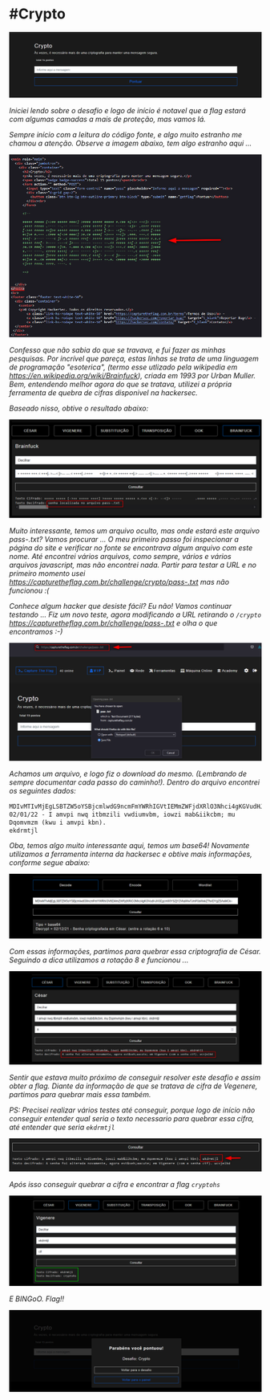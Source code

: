  # #Crypto

![screenshot](/hackersec/challenges/beginner/crypto/img/challenge.png)

*Iniciei lendo sobre o desafio e logo de início é notavel que a flag estará com algumas camadas a mais de proteção, mas vamos lá.*

*Sempre início com a leitura do código fonte, e algo muito estranho me chamou a atenção. Observe a imagem abaixo, tem algo estranho aqui ...*

 ![screenshot](/hackersec/challenges/beginner/crypto/img/code_review.png)

*Confesso que não sabia do que se travava, e fui fazer as minhas pesquisas. Por incrível que pareça, estas linhas se trata de uma linguagem de programação "esoterica", (termo esse utlizado pela wikipedia em https://en.wikipedia.org/wiki/Brainfuck), criada em 1993 por Urban Muller.
Bem, entendendo melhor agora do que se tratava, utilizei a própria ferramenta de quebra de cifras disponivel na hackersec.*

*Baseado nisso, obtive o resultado abaixo:*

![screenshot](/hackersec/challenges/beginner/crypto/img/brainfuck.png)

*Muito interessante, temos um arquivo oculto, mas onde estará este arquivo pass-.txt? Vamos procurar ...
O meu primeiro passo foi inspecionar a página do site e verificar no fonte se encontrava algum arquivo com este nome. Até encontrei vários arquivos, como sempre, vários e vários arquivos javascript, mas não encontrei nada.
Partir para testar a URL e no primeiro momento usei https://capturetheflag.com.br/challenge/crypto/pass-.txt mas não funcionou :(*

*Conhece algum hacker que desiste fácil? Eu não! Vamos continuar testando ... Fiz um novo teste, agora modificando a URL retirando o ```/crypto``` https://capturetheflag.com.br/challenge/pass-.txt e olha o que encontramos :-)*

![screenshot](/hackersec/challenges/beginner/crypto/img/save_file.png)

*Achamos um arquivo, e logo fiz o download do mesmo. (Lembrando de sempre documentar cada passo do caminho!).
Dentro do arquivo encontrei os seguintes dados:*

```
MDIvMTIvMjEgLSBTZW5oYSBjcmlwdG9ncmFmYWRhIGVtIEMmZWFjdXRlO3Nhci4gKGVudHJlIGEgcm90YSZjY2VkaWw7JmF0aWxkZTtvIDYgZSAxMCk=
02/01/22 - I amvpi nwq itbmzili vwdiumvbm, iowzi mab&iikcbm; mu Dqomvmzm (kwu i amvpi kbn).
ekdrmtjl

```

*Oba, temos algo muito interessante aqui, temos um base64! Novamente utilizamos a ferramenta interna da hackersec e obtive mais informações, conforme segue abaixo:*

![screenshot](/hackersec/challenges/beginner/crypto/img/base64.png)

*Com essas informações, partimos para quebrar essa criptografia de César. Seguindo a dica utilizamos a rotação 8 e funcionou ...*

![screenshot](/hackersec/challenges/beginner/crypto/img/cesar.png)

*Sentir que estava muito próximo de conseguir resolver este desafio e assim obter a flag.
Diante da informação de que se tratava de cifra de Vegenere, partimos para quebrar mais essa também.*

*PS: Precisei realizar vários testes até conseguir, porque logo de início não conseguir entender qual seria o texto necessario para quebrar essa cifra, até entender que seria ``` ekdrmtjl ```*

![screenshot](/hackersec/challenges/beginner/crypto/img/key.png)

*Após isso conseguir quebrar a cifra e encontrar a flag ```cryptohs ```*

![screenshot](/hackersec/challenges/beginner/crypto/img/vegenere.png)

*E BINGoO. Flag!!*

![screenshot](/hackersec/challenges/beginner/crypto/img/flag.png)
